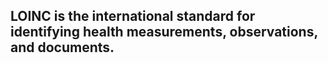 ## LOINC is the international standard for identifying health measurements, observations, and documents.

